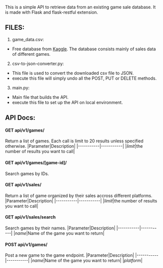 This is a simple API to retrieve data from an existing game sale database. It is made with Flask and flask-restful extension.

## FILES:

1. game_data.csv:
  - Free database from [Kaggle](https://www.kaggle.com/rush4ratio/video-game-sales-with-ratings). The database consists mainly of sales data of different games.
2. csv-to-json-converter.py:
  - This file is used to convert the downloaded csv file to JSON.
  - execute this file will simply undo all the POST, PUT or DELETE methods.
3. main.py:
  - Main file that builds the API.
  - execute this file to set up the API on local environment.
  
## API Docs:
#### GET api/v1/games/
  Return a list of games. Each call is limit to 20 results unless specified otherwise.
  |Parameter|Description|
  |-----------|-----------|
  |*limit*|the number of results you want to call|
  
#### GET api/v1/games/[game-id]/
  Search games by IDs.

#### GET api/v1/sales/
  Return a list of game organized by their sales accross different platforms.
  |Parameter|Description|
  |-----------|-----------|
  |*limit*|the number of results you want to call|
  
#### GET api/v1/sales/search
  Search games by their names.
  |Parameter|Description|
  |-----------|-----------|
  |*name*|Name of the game you want to return|
#### POST api/v1/games/
  Post a new game to the game endpoint.
  |Parameter|Description|
  |-----------|-----------|
  |*name*|Name of the game you want to return|
  |*platform*|
